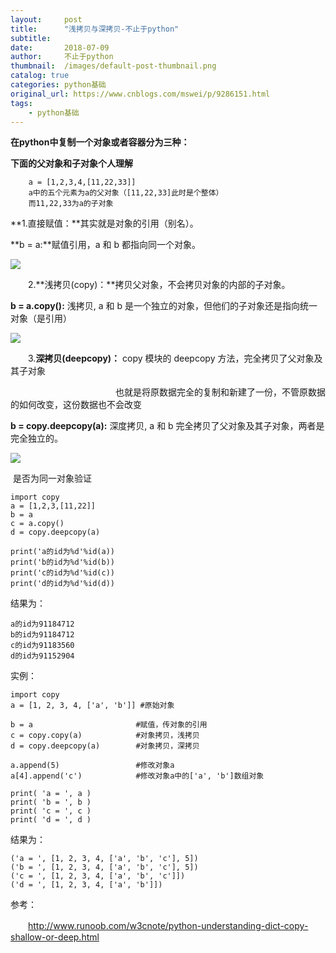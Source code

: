 ```yaml
---
layout:     post
title:      "浅拷贝与深拷贝-不止于python"
subtitle:   
date:       2018-07-09
author:     不止于python
thumbnail:  /images/default-post-thumbnail.png
catalog: true
categories: python基础
original_url: https://www.cnblogs.com/mswei/p/9286151.html
tags:
    - python基础
---
```


**在python中复制一个对象或者容器分为三种：**

**下面的父对象和子对象个人理解**

```
    a = [1,2,3,4,[11,22,33]]
    a中的五个元素为a的父对象（[11,22,33]此时是个整体）
    而11,22,33为a的子对象
```

**1.直接赋值：**其实就是对象的引用（别名）。

**b = a:**赋值引用，a 和 b 都指向同一个对象。

![](/images/99399079/1.png)

　　2.**浅拷贝(copy)：**拷贝父对象，不会拷贝对象的内部的子对象。

**b = a.copy():** 浅拷贝, a 和 b 是一个独立的对象，但他们的子对象还是指向统一对象（是引用）

![](/images/99399079/2.png)

　　3.**深拷贝(deepcopy)：** copy 模块的 deepcopy 方法，完全拷贝了父对象及其子对象

　　　　　　　　　　　　也就是将原数据完全的复制和新建了一份，不管原数据的如何改变，这份数据也不会改变

**b = copy.deepcopy(a):** 深度拷贝, a 和 b 完全拷贝了父对象及其子对象，两者是完全独立的。

![](/images/99399079/3.png)

 是否为同一对象验证

```
import copy
a = [1,2,3,[11,22]]
b = a
c = a.copy()
d = copy.deepcopy(a)

print('a的id为%d'%id(a))
print('b的id为%d'%id(b))
print('c的id为%d'%id(c))
print('d的id为%d'%id(d))
```

结果为：

```
a的id为91184712
b的id为91184712
c的id为91183560
d的id为91152904
```

实例：

```
import copy
a = [1, 2, 3, 4, ['a', 'b']] #原始对象
 
b = a                       #赋值，传对象的引用
c = copy.copy(a)            #对象拷贝，浅拷贝
d = copy.deepcopy(a)        #对象拷贝，深拷贝
 
a.append(5)                 #修改对象a
a[4].append('c')            #修改对象a中的['a', 'b']数组对象
 
print( 'a = ', a )
print( 'b = ', b )
print( 'c = ', c )
print( 'd = ', d )
```

结果为：

```
('a = ', [1, 2, 3, 4, ['a', 'b', 'c'], 5])
('b = ', [1, 2, 3, 4, ['a', 'b', 'c'], 5])
('c = ', [1, 2, 3, 4, ['a', 'b', 'c']])
('d = ', [1, 2, 3, 4, ['a', 'b']])
```

参考：

　　http://www.runoob.com/w3cnote/python-understanding-dict-copy-shallow-or-deep.html